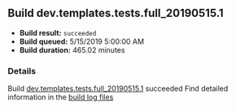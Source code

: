 ## Build dev.templates.tests.full_20190515.1
- **Build result:** `succeeded`
- **Build queued:** 5/15/2019 5:00:00 AM
- **Build duration:** 465.02 minutes
### Details
Build [dev.templates.tests.full_20190515.1](https://winappstudio.visualstudio.com/web/build.aspx?pcguid=a4ef43be-68ce-4195-a619-079b4d9834c2&builduri=vstfs%3a%2f%2f%2fBuild%2fBuild%2f27960) succeeded
Find detailed information in the [build log files](https://uwpctdiags.blob.core.windows.net/buildlogs/dev.templates.tests.full_20190515.1_logs.zip)
